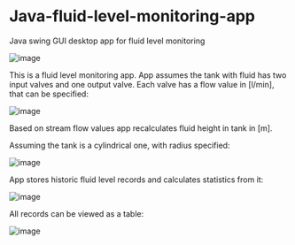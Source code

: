 # Java-fluid-level-monitoring-app
Java swing GUI desktop app for fluid level monitoring

![image](https://user-images.githubusercontent.com/72305802/222460045-74667f93-bfc1-4bd5-a3ae-d8d2d7b8f2b8.png)

This is a fluid level monitoring app. App assumes the tank with fluid has two input valves and one output valve. Each valve has a flow value in [l/min], that can be specified:

![image](https://user-images.githubusercontent.com/72305802/222460459-9aba99a2-8cf6-41a6-8b4b-0f3631f507cf.png)

Based on stream flow values app recalculates fluid height in tank in [m]. 

Assuming the tank is a cylindrical one, with radius specified:

![image](https://user-images.githubusercontent.com/72305802/222461272-0491c506-3454-4ffd-9412-d8ab5d5ff7df.png)

App stores historic fluid level records and calculates statistics from it:

![image](https://user-images.githubusercontent.com/72305802/222462312-9df4ea21-fffb-4a53-bd24-6d7c936e17e8.png)

All records can be viewed as a table:

![image](https://user-images.githubusercontent.com/72305802/222462836-44061c4c-b595-4b38-ab27-10f64e6249f1.png)
